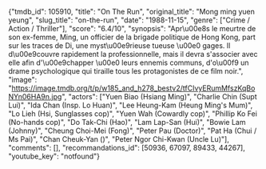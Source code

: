 {"tmdb_id": 105910, "title": "On The Run", "original_title": "Mong ming yuen yeung", "slug_title": "on-the-run", "date": "1988-11-15", "genre": ["Crime / Action / Thriller"], "score": "6.4/10", "synopsis": "Apr\u00e8s le meurtre de son ex-femme, Ming, un officier de la brigade politique de Hong Kong, part sur les traces de Di, une myst\u00e9rieuse tueuse \u00e0 gages. Il d\u00e9couvre rapidement la professionnelle, mais il devra s'associer avec elle afin d'\u00e9chapper \u00e0 leurs ennemis communs, d'o\u00f9 un drame psychologique qui tiraille tous les protagonistes de ce film noir.", "image": "https://image.tmdb.org/t/p/w185_and_h278_bestv2/tfCIvyERumMfszKqBoNYn06HA9n.jpg", "actors": ["Yuen Biao (Hsiang Ming)", "Charlie Chin (Supt Lui)", "Ida Chan (Insp. Lo Huan)", "Lee Heung-Kam (Heung Ming's Mum)", "Lo Lieh (Hsi, Sunglasses cop)", "Yuen Wah (Cowardly cop)", "Phillip Ko Fei (No-hands cop)", "Do Tak-Chi (Hao)", "Lam Lap-San (Hui)", "Bowie Lam (Johnny)", "Cheung Choi-Mei (Fong)", "Peter Pau (Doctor)", "Pat Ha (Chui / Ms Pai)", "Chan Cheuk-Yan ()", "Peter Ngor Chi-Kwan (Uncle Lu)"], "comments": [], "recommandations_id": [50936, 67097, 89433, 44267], "youtube_key": "notfound"}